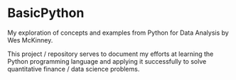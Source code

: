 # BasicPython
My exploration of concepts and examples from Python for Data Analysis by Wes McKinney.

This project / repository serves to document my efforts at learning the Python programming language and applying it successfully to solve quantitative finance / data science problems. 
